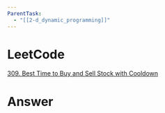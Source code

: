 ```yaml
---
ParentTask:
  - "[[2-d_dynamic_programming]]"
---
```


# LeetCode
[309. Best Time to Buy and Sell Stock with Cooldown](https://leetcode.com/problems/best-time-to-buy-and-sell-stock-with-cooldown/)

# Answer
```Cpp 